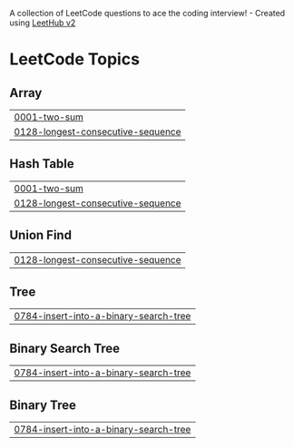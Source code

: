 A collection of LeetCode questions to ace the coding interview! - Created using [LeetHub v2](https://github.com/arunbhardwaj/LeetHub-2.0)
<!---LeetCode Topics Start-->
# LeetCode Topics
## Array
|  |
| ------- |
| [0001-two-sum](https://github.com/TejasK28/LeetCode/tree/master/0001-two-sum) |
| [0128-longest-consecutive-sequence](https://github.com/TejasK28/LeetCode/tree/master/0128-longest-consecutive-sequence) |
## Hash Table
|  |
| ------- |
| [0001-two-sum](https://github.com/TejasK28/LeetCode/tree/master/0001-two-sum) |
| [0128-longest-consecutive-sequence](https://github.com/TejasK28/LeetCode/tree/master/0128-longest-consecutive-sequence) |
## Union Find
|  |
| ------- |
| [0128-longest-consecutive-sequence](https://github.com/TejasK28/LeetCode/tree/master/0128-longest-consecutive-sequence) |
## Tree
|  |
| ------- |
| [0784-insert-into-a-binary-search-tree](https://github.com/TejasK28/LeetCode/tree/master/0784-insert-into-a-binary-search-tree) |
## Binary Search Tree
|  |
| ------- |
| [0784-insert-into-a-binary-search-tree](https://github.com/TejasK28/LeetCode/tree/master/0784-insert-into-a-binary-search-tree) |
## Binary Tree
|  |
| ------- |
| [0784-insert-into-a-binary-search-tree](https://github.com/TejasK28/LeetCode/tree/master/0784-insert-into-a-binary-search-tree) |
<!---LeetCode Topics End-->